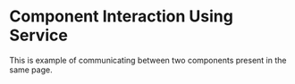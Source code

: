 # Component Interaction Using Service

This is example of communicating between two components present in the same page. 


